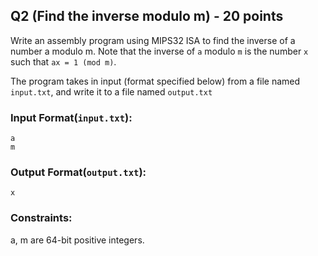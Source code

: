 ## Q2 (Find the inverse modulo m) - 20 points
Write an assembly program using MIPS32 ISA to find the inverse of a number a modulo m. Note that the inverse of `a` modulo `m` is the number `x` such that `ax = 1 (mod m)`. 

The program takes in input (format specified below) from a file named `input.txt`, and write it to a file named `output.txt`

### Input Format(`input.txt`):
```
a 
m
```

### Output Format(`output.txt`):
```
x 
```

### Constraints:
a, m are 64-bit positive integers.